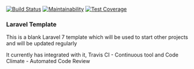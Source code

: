 [![Build Status](https://travis-ci.com/Anthonynzube/laravel-default.svg?branch=master)](https://travis-ci.com/Anthonynzube/laravel-default)     [![Maintainability](https://api.codeclimate.com/v1/badges/6a63112472276084b685/maintainability)](https://codeclimate.com/github/Anthonynzube/laravel-default/maintainability)    [![Test Coverage](https://api.codeclimate.com/v1/badges/6a63112472276084b685/test_coverage)](https://codeclimate.com/github/Anthonynzube/laravel-default/test_coverage)

### Laravel Template

This is a blank Laravel 7 template which will be used to start other projects and will be updated regularly

It currently has integrated with it, Travis CI - Continuous tool and Code Climate - Automated Code Review
